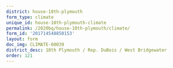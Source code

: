 ```yaml
---
district: house-10th-plymouth
form_type: climate
unique_id: house-10th-plymouth-climate
permalink: /2020bq/house-10th-plymouth/climate/
form_id: '201714548850153'
layout: form
doc_img: CLIMATE-00039
district_desc: 10th Plymouth / Rep. DuBois / West Bridgewater
order: 121
---
```

